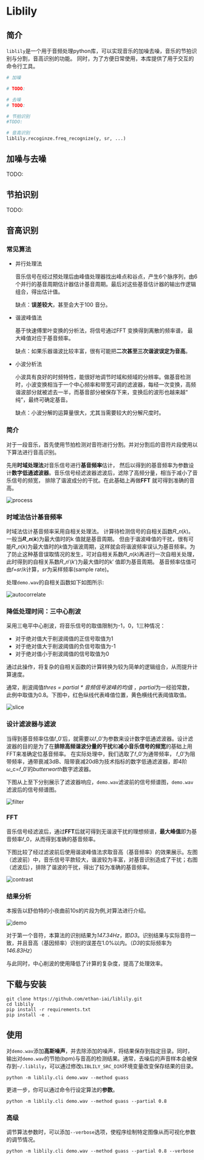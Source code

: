# Liblily 

## 简介

`liblily`是一个用于音频处理python库，可以实现音乐的加噪去噪，音乐的节拍识别与分割，音高识别的功能。
同时，为了方便日常使用，本库提供了用于交互的命令行工具。

```python
# 加噪

# TODO:

# 去噪
# TODO:

# 节拍识别
#TODO:

# 音高识别
liblily.recoginze.freq_recognize(y, sr, ...)
```

## 加噪与去噪

TODO:

## 节拍识别

TODO:

## 音高识别
### 常见算法
- 并行处理法

    音乐信号在经过预处理后由峰值处理器找出峰点和谷点，产生6个脉序列，由6个并行的基音周期估计器估计基音周期。最后对这些基音估计器的输出作逻辑组合，得出估计值。

    缺点：**误差较大**，甚至会大于100 音分。

- 谐波峰值法

    基于快速傅里叶变换的分析法，将信号通过FFT 变换得到离散的频率谱， 最大峰值对应于基音频率。
    
    缺点：如果乐器谐波比较丰富，很有可能把**二次甚至三次谐波误定为音高**。

- 小波分析法

    小波具有良好的时频特性，能很好地调节时域和频域的分辨率。做基音检测时，小波变换相当于一个中心频率和带宽可调的滤波器，每经一次变换，高频谐波部分就被滤去一半，而基音部分被保存下来，变换后的波形也越来越“ 纯”，最终可确定基音。

    缺点：小波分解的运算量很大，尤其当需要较大的分解尺度时。


### 简介

对于一段音乐，首先使用节拍检测对音符进行分割。并对分割后的音符片段使用以下算法进行音高识别。

先用**时域处理法**对音乐信号进行**基音频率**估计， 然后以得到的基音频率为参数设计**数字低通滤波器**。音乐信号经滤波器滤波后，滤除了高频分量，相当于减小了音乐信号的频宽， 排除了谐波成分的干扰。在此基础上再做**FFT** 就可得到准确的音高。

![process](https://github.com/ethan-iai/liblily/blob/master/images/process.png)

### 时域法估计基音频率

时域法估计基音频率采用自相关处理法。
计算待检测信号的自相关函数𝑅_𝑛(𝑘)。一般当𝑹_𝒏(𝒌)为最大值时的k 值就是基音周期。
但由于谐波峰值的干扰，很有可能𝑅_𝑛(𝑘)为最大值时的*k*值为谐波周期，这样就会将谐波频率误认为基音频率。为了防止这种基音误取情况的发生，可对自相关系数𝑅_𝑛(𝑘)再进行一次自相关处理，此时得到的自相关系数𝑅_𝑛′(𝑘′)为最大值时的k′ 值即为基音周期。
基音频率估值可由𝑓=𝑠𝑟/𝑘计算，*sr*为采样频率(sample rate)。

处理`demo.wav`的自相关函数如下如图所示:

![autocorrelate](https://github.com/ethan-iai/liblily/blob/master/images/autocorrelate.jpg)

### 降低处理时间：三中心削波

采用三电平中心削波，将音乐信号的取值限制为-1，0，1三种情况：

- 对于绝对值大于削波阈值的正信号取值为1
- 对于绝对值大于削波阈值的负信号取值为-1
- 对于绝对值小于削波阈值的信号取值为0

通过此操作，将复杂的自相关函数的计算转换为较为简单的逻辑组合，从而提升计算速度。

通常，削波阈值*thres = partial * 音频信号波峰的均值* ，*partial*为一经验常数，此例中取值为0.8。下图中，红色纵线代表峰值位置，黄色横线代表阈值取值。

![slice](https://github.com/ethan-iai/liblily/blob/master/images/slice.jpg)

### 设计滤波器与滤波
当得到基音频率估值𝑓_0′后，就需要以𝑓_0′为参数来设计数字低通滤波器。设计滤波器的目的是为了在**排除高频谐波分量的干扰**和**减小音乐信号的频宽**的基础上用FFT来准确定位基音频率。
在实际处理中，我们选取了𝑓_0′为通带频率， 𝑓_0′为阻带频率，通带衰减3dB、阻带衰减20dB为技术指标的数字低通滤波器，即4阶𝜔_c=𝑓_0′的*butterworth*数字滤波器。

下图从上至下分别展示了滤波器响应，`demo.wav`滤波前的信号频谱图，`demo.wav`滤波后的信号频谱图。

![filter](https://github.com/ethan-iai/liblily/blob/master/images/filter.jpg)

### FFT

音乐信号经滤波后，通过**FFT**后就可得到无谐波干扰的理想频谱，**最大峰值**即为基音频率𝑓_0，从而得到准确的基音频率。

下图比较了经过滤波前后使用谐波峰值法求取音高（基音频率）的效果展示。左图（滤波前）中，音乐信号平款较大，谐波较为丰富，对基音识别造成了干扰；右图（滤波后），排除了谐波的干扰，得出了较为准确的基音频率。

![contrast](https://github.com/ethan-iai/liblily/blob/master/images/contrast.jpg)

### 结果分析

本报告以舒伯特的小夜曲前10s的片段为例,对算法进行介绍。

![demo](https://github.com/ethan-iai/liblily/blob/master/images/demo.png)

对于第一个音符，本算法的识别结果为*147.34Hz*，即*D3*。识别结果与实际音符一致，并且音高（基因频率）识别的误差在1.0%以内。（*D3*的实际频率为*146.83Hz*）

与此同时，中心削波的使用降低了计算的复杂度，提高了处理效率。
## 下载与安装
```shell
git clone https://github.com/ethan-iai/liblily.git
cd liblily
pip install -r requirements.txt
pip install -e .
```

## 使用
对`demo.wav`添加**高斯噪声**，并去除添加的噪声，将结果保存到指定目录。同时，输出对`demo.wav`的节拍(bpm)与音高的检测结果。通常，去噪后的声音样本会被保存到`~/.liblily`，可以通过修改`LIBLILY_SRC_DIR`环境变量改变保存结果的目录。

```shell
python -m liblily.cli demo.wav --method guass 
```

更进一步，你可以通过命令行设定算法的**参数**。

```shell
python -m liblily.cli demo.wav --method guass --partial 0.8
```

### 高级
调节算法参数时，可以添加`--verbose`选项，使程序绘制特定图像从而可视化参数的调节情况。

```shell
python -m liblily.cli demo.wav --method guass --partial 0.8 --verbose
```

